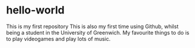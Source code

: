 # hello-world
This is my first repository
This is also my first time using Github, whilst being a student in the University of Greenwich. My favourite things to do is to play videogames and play lots of music.
